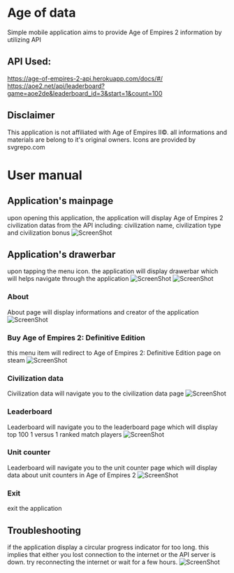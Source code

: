 # Age of data
 Simple mobile application aims to provide Age of Empires 2 information by utilizing API
	
## API Used: 
 https://age-of-empires-2-api.herokuapp.com/docs/#/ 
 https://aoe2.net/api/leaderboard?game=aoe2de&leaderboard_id=3&start=1&count=100

## Disclaimer

 This application is not affiliated with Age of Empires II©. all informations and materials are belong to it's original owners.
 Icons are provided by svgrepo.com

# User manual
## Application's mainpage
upon opening this application, the application will display Age of Empires 2 civilization datas from the API including: civilization name, civilization type and civilization bonus
![ScreenShot](/aoe2app/screenshot/aoe2-about.jpg?raw=true)

## Application's drawerbar
upon tapping the menu icon. the application will display drawerbar which will helps navigate through the application
![ScreenShot](/aoe2app/screenshot/aoe2-sidebar1.jpg?raw=true)
![ScreenShot](/aoe2app/screenshot/aoe2-sidebar2.jpg?raw=true)
### About
About page will display informations and creator of the application
![ScreenShot](/aoe2app/screenshot/aoe2-about.jpg?raw=true)
### Buy Age of Empires 2: Definitive Edition
this menu item will redirect to Age of Empires 2: Definitive Edition page on steam
![ScreenShot](/aoe2app/screenshot/aoe2-steam.jpg?raw=true)
### Civilization data
Civilization data will navigate you to the civilization data page 
![ScreenShot](/aoe2app/screenshot/aoe2app-main.jpg?raw=true)
### Leaderboard
Leaderboard will navigate you to the leaderboard page which will display top 100 1 versus 1 ranked match players 
![ScreenShot](/aoe2app/screenshot/aoe2-ld.jpg?raw=true)
### Unit counter
Leaderboard will navigate you to the unit counter page which will display data about unit counters in Age of Empires 2
![ScreenShot](/aoe2app/screenshot/aoe2-counter.jpg?raw=true)
### Exit
exit the application

## Troubleshooting
if the application display a circular progress indicator for too long. this implies that either you lost connection to the internet or the API server is down. try reconnecting the internet or wait for a few hours.
![ScreenShot](/aoe2app/screenshot/aoe2-refresh.jpg?raw=true)
